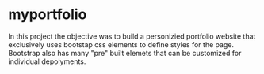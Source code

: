 # myportfolio

In this project the objective was to build a personizied portfolio website that exclusively uses bootstap css elements to define styles for the page. Bootstrap also has many "pre" built elemets that can be customized for individual depolyments.

